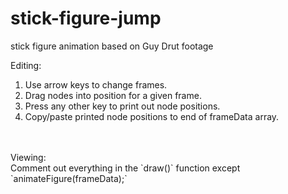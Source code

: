 # stick-figure-jump
stick figure animation based on Guy Drut footage

Editing:<br>
1. Use arrow keys to change frames.<br>
2. Drag nodes into position for a given frame.<br>
3. Press any other key to print out node positions.<br>
4. Copy/paste printed node positions to end of frameData array.<br>
<br>
<br>
Viewing:<br>
Comment out everything in the `draw()` function except `animateFigure(frameData);`
